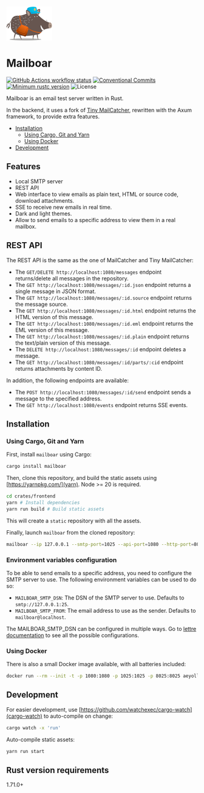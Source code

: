 [![Mailboar](https://raw.githubusercontent.com/aeyoll/mailboar/main/crates/frontend/assets/images/logo.png)](https://github.com/aeyoll/mailboar)

# Mailboar

[![GitHub Actions workflow status](https://github.com/aeyoll/mailboar/workflows/ci/badge.svg)](https://github.com/aeyoll/mailboar/actions)
[![Conventional Commits](https://img.shields.io/badge/Conventional%20Commits-1.0.0-yellow.svg)](https://conventionalcommits.org)
[![Minimum rustc version](https://img.shields.io/badge/rustc-1.71.0+-lightgray.svg)](#rust-version-requirements)
![License](https://img.shields.io/github/license/aeyoll/toothpaste)

Mailboar is an email test server written in Rust.

In the backend, it uses a fork of [Tiny MailCatcher](https://github.com/pevdh/tiny-mailcatcher), rewritten with the Axum framework, to provide extra features.

- [Installation](#installation)
  - [Using Cargo, Git and Yarn](#using-cargo-git-and-yarn)
  - [Using Docker](#using-docker)
- [Development](#development)

Features
---

- Local SMTP server
- REST API
- Web interface to view emails as plain text, HTML or source code, download attachments.
- SSE to receive new emails in real time.
- Dark and light themes.
- Allow to send emails to a specific address to view them in a real mailbox.

REST API
---

The REST API is the same as the one of MailCatcher and Tiny MailCatcher:

- The `GET/DELETE http://localhost:1080/messages` endpoint returns/delete all messages in the repository.
- The `GET http://localhost:1080/messages/:id.json` endpoint returns a single message in JSON format.
- The `GET http://localhost:1080/messages/:id.source` endpoint returns the message source.
- The `GET http://localhost:1080/messages/:id.html` endpoint returns the HTML version of this message.
- The `GET http://localhost:1080/messages/:id.eml` endpoint returns the EML version of this message.
- The `GET http://localhost:1080/messages/:id.plain` endpoint returns the text/plain version of this message.
- The `DELETE http://localhost:1080/messages/:id` endpoint deletes a message.
- The `GET http://localhost:1080/messages/:id/parts/:cid` endpoint returns attachments by content ID.

In addition, the following endpoints are available:

- The `POST http://localhost:1080/messages/:id/send` endpoint sends a message to the specified address.
- The `GET http://localhost:1080/events` endpoint returns SSE events.

Installation
---

### Using Cargo, Git and Yarn

First, install `mailboar` using Cargo:

```sh
cargo install mailboar
```

Then, clone this repository, and build the static assets using [https://yarnpkg.com/](yarn). Node >= 20 is required.

```sh
cd crates/frontend
yarn # Install dependencies
yarn run build # Build static assets
```

This will create a `static` repository with all the assets.

Finally, launch `mailboar` from the cloned repository:

```sh
mailboar --ip 127.0.0.1 --smtp-port=1025 --api-port=1080 --http-port=8025 --assets-path=crates/frontend/static # default values
```

### Environment variables configuration

To be able to send emails to a specific address, you need to configure the SMTP server to use. The following environment variables can be used to do so:

- `MAILBOAR_SMTP_DSN`: The DSN of the SMTP server to use. Defaults to `smtp://127.0.0.1:25`.
- `MAILBOAR_SMTP_FROM`: The email address to use as the sender. Defaults to `mailboar@localhost`.

The MAILBOAR_SMTP_DSN can be configured in multiple ways. Go to [lettre documentation](https://docs.rs/lettre/0.11.7/lettre/transport/smtp/struct.SmtpTransport.html#method.from_url) to see all the possible configurations.

### Using Docker

There is also a small Docker image available, with all batteries included:

```sh
docker run --rm --init -t -p 1080:1080 -p 1025:1025 -p 8025:8025 aeyoll/mailboar:latest
```

Development
---

For easier development, use [https://github.com/watchexec/cargo-watch](cargo-watch) to auto-compile on change:

```sh
cargo watch -x 'run'
```

Auto-compile static assets:

```sh
yarn run start
```

Rust version requirements
---

1.71.0+
